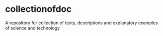 # collectionofdoc
A repository for collection of texts, descriptions and explanatory examples of science and technology
